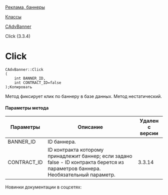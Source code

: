 [Реклама, баннеры](/api_help/advertising/index.php)

[Классы](/api_help/advertising/classes/index.php)

[CAdvBanner](/api_help/advertising/classes/cadvbanner/index.php)

Click (3.3.4)

Click
=====

```
CAdvBanner::Click
(
	int BANNER_ID,
	int CONTRACT_ID=false
);Копировать
```

Метод фиксирует клик по баннеру в базе данных. Метод нестатический.

#### Параметры метода

| Параметры | Описание | Удален с версии |
| --- | --- | --- |
| BANNER\_ID | ID баннера. |  |
| CONTRACT\_ID | ID контракта которому принадлежит баннер; если задано false - ID контракта берется из параметров баннера. Необязательный параметр. | 3.3.14 |

Новинки документации в соцсетях: